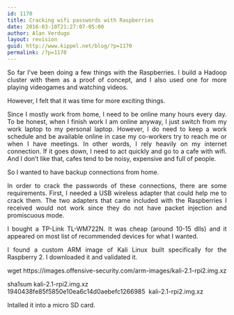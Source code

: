 ```yaml
---
id: 1170
title: Cracking wifi passwords with Raspberries
date: 2016-03-10T21:27:07-05:00
author: Alan Verdugo
layout: revision
guid: http://www.kippel.net/blog/?p=1170
permalink: /?p=1170
---
```

<p style="text-align: justify;">
  So far I&#8217;ve been doing a few things with the Raspberries. I build a Hadoop cluster with them as a proof of concept, and I also used one for more playing videogames and watching videos.
</p>

<p style="text-align: justify;">
  However, I felt that it was time for more exciting things.
</p>

<p style="text-align: justify;">
  Since I mostly work from home, I need to be online many hours every day. To be honest, when I finish work I am online anyway, I just switch from my work laptop to my personal laptop. However, I do need to keep a work schedule and be available online in case my co-workers try to reach me or when I have meetings. In other words, I rely heavily on my internet connection. If it goes down, I need to act quickly and go to a cafe with wifi. And I don&#8217;t like that, cafes tend to be noisy, expensive and full of people.
</p>

<p style="text-align: justify;">
  So I wanted to have backup connections from home.
</p>

<p style="text-align: justify;">
  In order to crack the passwords of these connections, there are some requirements. First, I needed a USB wireless adapter that could help me to crack them. The two adapters that came included with the Raspberries I received would not work since they do not have packet injection and promiscuous mode.
</p>

<p style="text-align: justify;">
  I bought a TP-Link TL-WM722N. It was cheap (around 10-15 dlls) and it appeared on most list of recommended devices for what I wanted.
</p>

<p style="text-align: justify;">
  I found a custom ARM image of Kali Linux built specifically for the Raspberry 2. I downloaded it and validated it.
</p>

<p style="text-align: justify;">
  wget https://images.offensive-security.com/arm-images/kali-2.1-rpi2.img.xz
</p>

<p style="text-align: justify;">
  sha1sum kali-2.1-rpi2.img.xz<br /> 1940438fe85f5850e10ea6c14d0aebefc1266985  kali-2.1-rpi2.img.xz
</p>

<p style="text-align: justify;">
  Intalled it into a micro SD card.
</p>